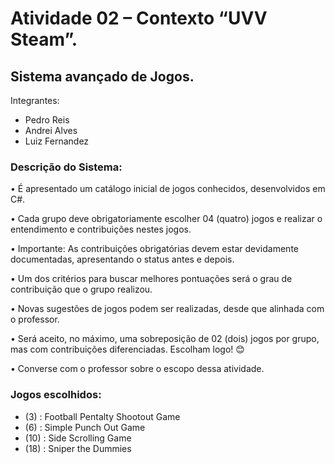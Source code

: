 # Atividade 02 – Contexto “UVV Steam”.

## Sistema avançado de Jogos. 

Integrantes:
- Pedro Reis
- Andrei Alves
- Luiz Fernandez

###  Descrição do Sistema:
• É apresentado um catálogo inicial de jogos conhecidos, desenvolvidos em C#.

• Cada grupo deve obrigatoriamente escolher 04 (quatro) jogos e realizar o entendimento e contribuições nestes jogos.

• Importante: As contribuições obrigatórias devem estar devidamente documentadas, apresentando o status antes e depois.

• Um dos critérios para buscar melhores pontuações será o grau de contribuição que o grupo realizou.

• Novas sugestões de jogos podem ser realizadas, desde que alinhada com o professor.

• Será aceito, no máximo, uma sobreposição de 02 (dois) jogos por grupo, mas com contribuições diferenciadas. Escolham logo! 😊

• Converse com o professor sobre o escopo dessa atividade.

### Jogos escolhidos:
- (3) : Football Pentalty Shootout Game
- (6) : Simple Punch Out Game
- (10) : Side Scrolling Game
- (18) : Sniper the Dummies
